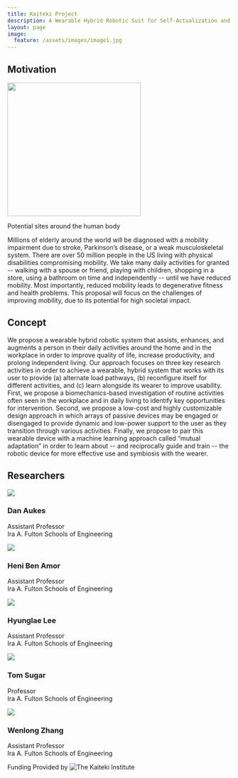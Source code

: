 ```yaml
---
title: Kaiteki Project
description: A Wearable Hybrid Robotic Suit for Self-Actualization and Well-Being
layout: page
image:
  feature: /assets/images/image1.jpg
---
```


## Motivation
<div class="thumbnail pull-right">
<img class="img-responsive" width="300px" src="{{site.base_path}}/assets/images/research/exo-sites.png">
<p>Potential sites around the human body</p>
</div>

Millions of elderly around the world will be diagnosed with a mobility impairment due to stroke, Parkinson’s disease, or a weak musculoskeletal system. There are over 50 million people in the US living with physical disabilities compromising mobility.  We take many daily activities for granted -- walking with a spouse or friend, playing with children, shopping in a store, using a bathroom on time and independently -- until we have reduced mobility. Most importantly, reduced mobility leads to degenerative fitness and health problems. This proposal will focus on the challenges of improving mobility, due to its potential for high societal impact.  

## Concept
We propose a wearable hybrid robotic system that assists, enhances, and augments a person in their daily activities around the home and in the workplace in order to improve quality of life, increase productivity, and prolong independent living. Our approach focuses on three key research activities in order to achieve a wearable, hybrid system that works with its user to provide (a) alternate load pathways, (b) reconfigure itself for different activities, and (c) learn alongside its wearer to improve usability.  First, we propose a biomechanics-based investigation of routine activities often seen in the workplace and in daily living to identify key opportunities for intervention. Second, we propose a low-cost and highly customizable design approach in which arrays of passive devices may be engaged or disengaged to provide dynamic and low-power support to the user as they transition through various activities. Finally, we propose to pair this wearable device with a machine learning approach called “mutual adaptation” in order to learn about -- and reciprocally guide and train -- the robotic device for more effective use and symbiosis with the wearer.

## Researchers


<div class="row">
<div class="col-sm-4 col-md-2 col-md-offset-1">
<div class="thumbnail">
<img class="img-responsive" src="{{site.base_path}}/assets/images/kaiteki_headshots/dan.jpg">
<h3>Dan Aukes</h3>
<p>Assistant Professor<br>Ira A. Fulton Schools of Engineering</p>
<p>
</p>
</div>
</div>

<div class="col-sm-4 col-md-2">
<div class="thumbnail">
<img class="img-responsive" src="{{site.base_path}}/assets/images/kaiteki_headshots/heni.jpg">
<h3>Heni Ben Amor</h3>
<p>Assistant Professor<br>Ira A. Fulton Schools of Engineering</p>
<p>
</p>
</div>
</div>

<div class="col-sm-4 col-md-2">
<div class="thumbnail">
<img class="img-responsive" src="{{site.base_path}}/assets/images/kaiteki_headshots/hyunglae.jpg">
<h3>Hyunglae Lee</h3>
<p>Assistant Professor<br>Ira A. Fulton Schools of Engineering</p>
<p>
</p>
</div>
</div>

<div class="col-sm-4 col-sm-offset-2 col-md-2 col-md-offset-0">
<div class="thumbnail">
<img class="img-responsive" src="{{site.base_path}}/assets/images/kaiteki_headshots/tom.jpg">
<h3>Tom Sugar</h3>
<p>Professor<br>Ira A. Fulton Schools of Engineering</p>
<p>
</p>
</div>
</div>

<div class="col-sm-4 col-md-2">
<div class="thumbnail">
<img class="img-responsive" src="{{site.base_path}}/assets/images/kaiteki_headshots/wenlong.jpg">
<h3>Wenlong Zhang</h3>
<p>Assistant Professor<br>Ira A. Fulton Schools of Engineering</p>
<p>
</p>
</div>
</div>

</div>


<div class="text-center">
Funding Provided by <img alt="The Kaiteki Institute" src="{{ sites.base_path }}/assets/images/kaiteki_logo.png">
<div>
